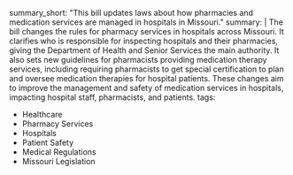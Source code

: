 summary_short: "This bill updates laws about how pharmacies and medication services are managed in hospitals in Missouri."
summary: |
  The bill changes the rules for pharmacy services in hospitals across Missouri. It clarifies who is responsible for inspecting hospitals and their pharmacies, giving the Department of Health and Senior Services the main authority. It also sets new guidelines for pharmacists providing medication therapy services, including requiring pharmacists to get special certification to plan and oversee medication therapies for hospital patients. These changes aim to improve the management and safety of medication services in hospitals, impacting hospital staff, pharmacists, and patients.
tags:
  - Healthcare
  - Pharmacy Services
  - Hospitals
  - Patient Safety
  - Medical Regulations
  - Missouri Legislation

